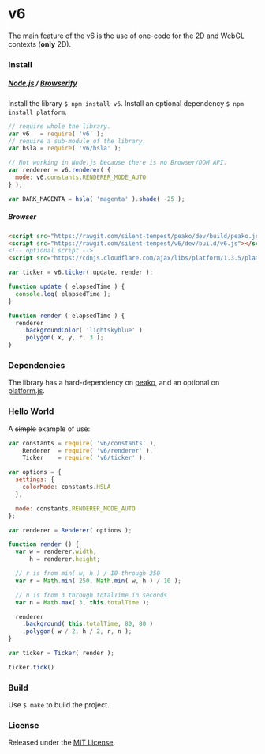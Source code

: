 # v6

The main feature of the v6 is the use of one-code for the 2D and WebGL contexts (**only** 2D).

### Install

##### [Node.js](https://nodejs.org/en/about/) / [Browserify](http://browserify.org/)

Install the library `$ npm install v6`. Install an optional dependency `$ npm install platform`.

```javascript
// require whole the library.
var v6   = require( 'v6' );
// require a sub-module of the library.
var hsla = require( 'v6/hsla' );

// Not working in Node.js because there is no Browser/DOM API.
var renderer = v6.renderer( {
  mode: v6.constants.RENDERER_MODE_AUTO
} );

var DARK_MAGENTA = hsla( 'magenta' ).shade( -25 );
```

##### Browser

```html
<script src="https://rawgit.com/silent-tempest/peako/dev/build/peako.js"></script>
<script src="https://rawgit.com/silent-tempest/v6/dev/build/v6.js"></script>
<!-- optional script -->
<script src="https://cdnjs.cloudflare.com/ajax/libs/platform/1.3.5/platform.min.js"></script>
```

```javascript
var ticker = v6.ticker( update, render );

function update ( elapsedTime ) {
  console.log( elapsedTime );
}

function render ( elapsedTime ) {
  renderer
    .backgroundColor( 'lightskyblue' )
    .polygon( x, y, r, 3 );
}
```

### Dependencies

The library has a hard-dependency on [peako](https://github.com/silent-tempest/peako), and an optional on [platform.js](https://github.com/bestiejs/platform.js).

### Hello World

A ~~simple~~ example of use:

```javascript
var constants = require( 'v6/constants' ),
    Renderer  = require( 'v6/renderer' ),
    Ticker    = require( 'v6/ticker' );

var options = {
  settings: {
    colorMode: constants.HSLA
  },

  mode: constants.RENDERER_MODE_AUTO
};

var renderer = Renderer( options );

function render () {
  var w = renderer.width,
      h = renderer.height;

  // r is from min( w, h ) / 10 through 250
  var r = Math.min( 250, Math.min( w, h ) / 10 );

  // n is from 3 through totalTime in seconds
  var n = Math.max( 3, this.totalTime );

  renderer
    .background( this.totalTime, 80, 80 )
    .polygon( w / 2, h / 2, r, n );
}

var ticker = Ticker( render );

ticker.tick()
```

### Build

Use `$ make` to build the project.

### License

Released under the [MIT License](LICENSE).
